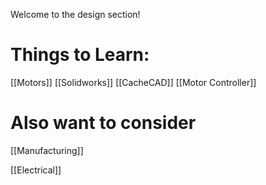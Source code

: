 Welcome to the design section!

# Things to Learn:

[[Motors]]
[[Solidworks]]
[[CacheCAD]]
[[Motor Controller]]

# Also want to consider

[[Manufacturing]]

[[Electrical]]
